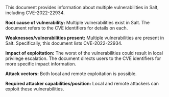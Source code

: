This document provides information about multiple vulnerabilities in Salt, including CVE-2022-22934.

**Root cause of vulnerability:** Multiple vulnerabilities exist in Salt. The document refers to the CVE identifiers for details on each.

**Weaknesses/vulnerabilities present:** Multiple vulnerabilities are present in Salt. Specifically, this document lists CVE-2022-22934.

**Impact of exploitation:** The worst of the vulnerabilities could result in local privilege escalation. The document directs users to the CVE identifiers for more specific impact information.

**Attack vectors:** Both local and remote exploitation is possible.

**Required attacker capabilities/position:** Local and remote attackers can exploit these vulnerabilities.